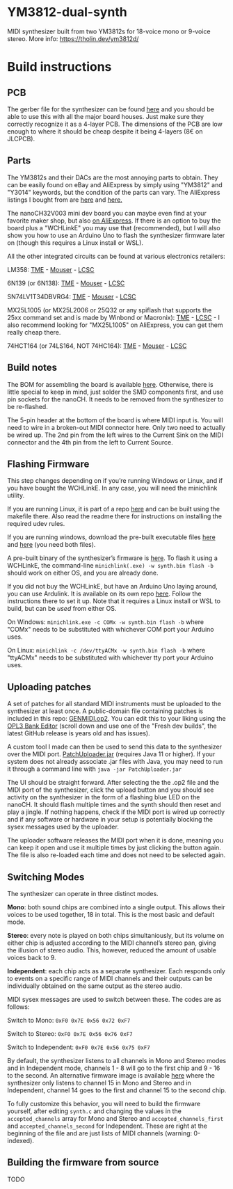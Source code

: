 # YM3812-dual-synth
MIDI synthesizer built from two YM3812s for 18-voice mono or 9-voice stereo. More info: https://tholin.dev/ym3812d/

# Build instructions

## PCB

The gerber file for the synthesizer can be found [here](https://github.com/89Mods/YM3812-dual-synth/tree/main/KiCad/production) and you should be able to use this with all the major board houses. Just make sure they correctly recognize it as a 4-layer PCB. The dimensions of the PCB are low enough to where it should be cheap despite it being 4-layers (8€ on JLCPCB).

## Parts

The YM3812s and their DACs are the most annoying parts to obtain. They can be easily found on eBay and AliExpress by simply using "YM3812" and "Y3014" keywords, but the condition of the parts can vary. The AliExpress listings I bought from are [here](https://de.aliexpress.com/item/1005001723547967.html) and [here.](https://de.aliexpress.com/item/1005002637379806.html)

The nanoCH32V003 mini dev board you can maybe even find at your favorite maker shop, but also [on AliExpress](https://de.aliexpress.com/item/1005005221751705.html). If there is an option to buy the board plus a "WCHLinkE" you may use that (recommended), but I will also show you how to use an Arduino Uno to flash the synthesizer firmware later on (though this requires a Linux install or WSL).

All the other integrated circuits can be found at various electronics retailers:

LM358: [TME](https://www.tme.eu/de/details/lm358ap/tht-operationsverstarker/texas-instruments/) - [Mouser](https://www.mouser.de/ProductDetail/Texas-Instruments/LM358N-NOPB?qs=QbsRYf82W3GXbWt%2FvwDTcQ%3D%3D) - [LCSC](https://www.lcsc.com/product-detail/Operational-Amplifier_HGSEMI-LM358N_C434570.html)

6N139 (or 6N138): [TME](https://www.tme.eu/de/details/6n139-eve/optokoppler-analogausgang/everlight/6n139/) - [Mouser](https://www.mouser.de/ProductDetail/Vishay-Semiconductors/6N139?qs=WHRYDAs2thAk3qh0MF5UBQ%3D%3D) - [LCSC](https://www.lcsc.com/product-detail/Optocouplers-Logic-Output_CT-Micro-International-6N139_C191869.html)

SN74LV1T34DBVRG4: [TME](https://www.tme.eu/de/details/sn74lv1t34dbvrg4/logische-wandler/texas-instruments/) - [Mouser](https://www.mouser.de/ProductDetail/Texas-Instruments/SN74LV1T34DBVRG4?qs=vdi0iO8H4N10R%252Bt%252BjmxZrg%3D%3D) - [LCSC](https://www.lcsc.com/product-detail/Buffer-Driver-Transceiver_Texas-Instruments-SN74LV1T34DBVR_C100024.html)

MX25L1005 (or MX25L2006 or 25Q32 or any spiflash that supports the 25xx command set and is made by Winbond or Macronix): [TME](https://www.tme.eu/de/details/mx25l2006em1i-12g/serielle-flash-speicher/macronix-international/mx25l2006em1i-12g-tube/) - [LCSC](https://www.lcsc.com/product-detail/NOR-FLASH_MXIC-Macronix-MX25L2006EM1I-12G_C135940.html) - I also recommend looking for "MX25L1005" on AliExpress, you can get them really cheap there.

74HCT164 (or 74LS164, NOT 74HC164): [TME](https://www.tme.eu/de/details/cd74hct164e/schieberegister/texas-instruments/) - [Mouser](https://www.mouser.de/ProductDetail/Texas-Instruments/SN74LS164NE4?qs=SL3LIuy2dWzMustM9SNFlQ%3D%3D) - [LCSC](https://www.lcsc.com/product-detail/Shifting-Register_Texas-Instruments-SN74LS164N_C129807.html)

## Build notes

The BOM for assembling the board is available [here](https://example.com/). Otherwise, there is little special to keep in mind, just solder the SMD components first, and use pin sockets for the nanoCH. It needs to be removed from the synthesizer to be re-flashed.

The 5-pin header at the bottom of the board is where MIDI input is. You will need to wire in a broken-out MIDI connector here. Only two need to actually be wired up. The 2nd pin from the left wires to the Current Sink on the MIDI connector and the 4th pin from the left to Current Source.

## Flashing Firmware

This step changes depending on if you’re running Windows or Linux, and if you have bought the WCHLinkE. In any case, you will need the minichlink utility.

If you are running Linux, it is part of a repo [here](https://github.com/cnlohr/ch32v003fun/tree/master/minichlink) and can be built using the makefile there. Also read the readme there for instructions on installing the required udev rules.

If you are running windows, download the pre-built executable files [here](https://github.com/cnlohr/ch32v003fun/blob/master/minichlink/minichlink.exe) and [here](https://github.com/cnlohr/ch32v003fun/blob/master/minichlink/libusb-1.0.dll) (you need both files).

A pre-built binary of the synthesizer’s firmware is [here](https://example.com/). To flash it using a WCHLinkE, the command-line `minichlink(.exe) -w synth.bin flash -b` should work on either OS, and you are already done.

If you did not buy the WCHLinkE, but have an Arduino Uno laying around, you can use Ardulink. It is available on its own repo [here](https://gitlab.com/BlueSyncLine/arduino-ch32v003-swio). Follow the instructions there to set it up. Note that it requires a Linux install or WSL to build, but can be *used* from either OS.

On Windows: `minichlink.exe -c COMx -w synth.bin flash -b` where "COMx" needs to be substituted with whichever COM port your Arduino uses.

On Linux: `minichlink -c /dev/ttyACMx -w synth.bin flash -b` where "ttyACMx" needs to be substituted with whichever tty port your Arduino uses.

## Uploading patches

A set of patches for all standard MIDI instruments must be uploaded to the synthesizer at least once. A public-domain file containing patches is included in this repo: [GENMIDI.op2](https://github.com/89Mods/YM3812-dual-synth/blob/main/PatchUploader/GENMIDI.op2). You can edit this to your liking using the [OPL3 Bank Editor](https://github.com/Wohlstand/OPL3BankEditor) (scroll down and use one of the "Fresh dev builds", the latest GitHub release is years old and has issues).

A custom tool I made can then be used to send this data to the synthesizer over the MIDI port. [PatchUploader.jar](https://github.com/89Mods/YM3812-dual-synth/blob/main/PatchUploader/PatchUploader.jar) (requires Java 11 or higher). If your system does not already associate .jar files with Java, you may need to run it through a command line with `java -jar PatchUploader.jar`

The UI should be straight forward. After selecting the the .op2 file and the MIDI port of the synthesizer, click the upload button and you should see activity on the synthesizer in the form of a flashing blue LED on the nanoCH. It should flash multiple times and the synth should then reset and play a jingle. If nothing happens, check if the MIDI port is wired up correctly and if any software or hardware in your setup is potentially blocking the sysex messages used by the uploader.

The uploader software releases the MIDI port when it is done, meaning you can keep it open and use it multiple times by just clicking the button again. The file is also re-loaded each time and does not need to be selected again.

## Switching Modes

The synthesizer can operate in three distinct modes.

**Mono**: both sound chips are combined into a single output. This allows their voices to be used together, 18 in total. This is the most basic and default mode.

**Stereo**: every note is played on both chips simultaniously, but its volume on either chip is adjusted according to the MIDI channel’s stereo pan, giving the illusion of stereo audio. This, however, reduced the amount of usable voices back to 9.

**Independent**: each chip acts as a separate synthesizer. Each responds only to events on a specific range of MIDI channels and their outputs can be individually obtained on the same output as the stereo audio.

MIDI sysex messages are used to switch between these. The codes are as follows:

Switch to Mono: `0xF0 0x7E 0x56 0x72 0xF7`

Switch to Stereo: `0xF0 0x7E 0x56 0x76 0xF7`

Switch to Independent: `0xF0 0x7E 0x56 0x75 0xF7`

By default, the synthesizer listens to all channels in Mono and Stereo modes and in Independent mode, channels 1 - 8 will go to the first chip and 9 - 16 to the second. An alternative firmware image is available [here](https://example.com) where the synthesizer only listens to channel 15 in Mono and Stereo and in Independent, channel 14 goes to the first and channel 15 to the second chip.

To fully customize this behavior, you will need to build the firmware yourself, after editing `synth.c` and changing the values in the `accepted_channels` array for Mono and Stereo and `accepted_channels_first` and `accepted_channels_second` for Independent. These are right at the beginning of the file and are just lists of MIDI channels (warning: 0-indexed).

## Building the firmware from source

TODO
